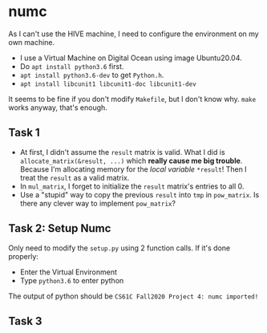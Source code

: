 # numc

As I can't use the HIVE machine, I need to configure the environment on my own machine.  

- I use a Virtual Machine on Digital Ocean using image Ubuntu20.04.
- Do `apt install python3.6` first.
- `apt install python3.6-dev` to get `Python.h`.
- `apt install libcunit1 libcunit1-doc libcunit1-dev`

It seems to be fine if you don't modify `Makefile`, but I don't know why. `make` works anyway, that's enough.

## Task 1

- At first, I didn't assume the `result` matrix is valid. What I did is `allocate_matrix(&result, ...)` which **really cause me big trouble**. Because I'm allocating memory for the *local variable* `*result`! Then I treat the `result` as a valid matrix.
- In `mul_matrix`, I forget to initialize the `result` matrix's entries to all 0.
- Use a "stupid" way to copy the previous `result` into `tmp` in `pow_matrix`. Is there any clever way to implement `pow_matrix`?

## Task 2: Setup Numc

Only need to modify the `setup.py` using 2 function calls. If it's done properly:

- Enter the Virtual Environment
- Type `python3.6` to enter python

The output of python should be `CS61C Fall2020 Project 4: numc imported!`  

## Task 3

